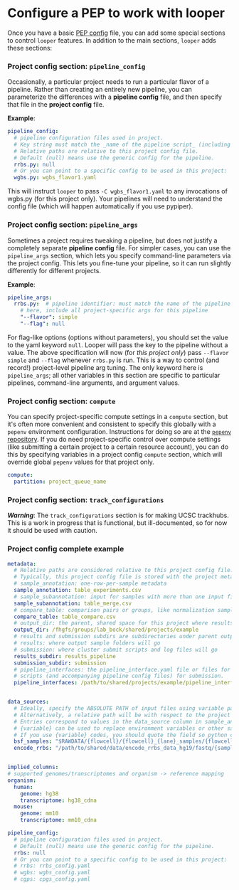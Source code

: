 # Configure a PEP to work with looper

Once you have a basic [PEP config](https://pepkit.github.io/docs/project_config/) file, you can add some special sections to control `looper` features. In addition to the main sections, `looper` adds these sections:

### Project config section: `pipeline_config`

Occasionally, a particular project needs to run a particular flavor of a pipeline. 
Rather than creating an entirely new pipeline, you can parameterize the differences with a **pipeline config** file, 
and then specify that file in the **project config** file.

**Example**:

```yaml
pipeline_config:
  # pipeline configuration files used in project.
  # Key string must match the _name of the pipeline script_ (including extension)
  # Relative paths are relative to this project config file.
  # Default (null) means use the generic config for the pipeline.
  rrbs.py: null
  # Or you can point to a specific config to be used in this project:
  wgbs.py: wgbs_flavor1.yaml
```

This will instruct `looper` to pass `-C wgbs_flavor1.yaml` to any invocations of wgbs.py (for this project only). 
Your pipelines will need to understand the config file (which will happen automatically if you use pypiper).


### Project config section: `pipeline_args`
Sometimes a project requires tweaking a pipeline, but does not justify a completely separate **pipeline config** file. 
For simpler cases, you can use the `pipeline_args` section, which lets you specify command-line parameters via the project config. 
This lets you fine-tune your pipeline, so it can run slightly differently for different projects.

**Example**:

```yaml
pipeline_args:
  rrbs.py:  # pipeline identifier: must match the name of the pipeline script
    # here, include all project-specific args for this pipeline
    "--flavor": simple
    "--flag": null
```

For flag-like options (options without parameters), you should set the value to the yaml keyword `null`. 
Looper will pass the key to the pipeline without a value. 
The above specification will now (for *this project only*) pass `--flavor simple` and `--flag` whenever `rrbs.py` is run.
This is a way to control (and record!) project-level pipeline arg tuning. The only keyword here is `pipeline_args`; 
all other variables in this section are specific to particular pipelines, command-line arguments, and argument values.

### Project config section: `compute`
You can specify project-specific compute settings in a `compute` section, 
but it's often more convenient and consistent to specify this globally with a `pepenv` environment configuration. 
Instructions for doing so are at the [`pepenv` repository](https://github.com/pepkit/pepenv). 
If you do need project-specific control over compute settings (like submitting a certain project to a certain resource account), 
you can do this by specifying variables in a project config `compute` section, which will override global `pepenv` values for that project only.

```yaml
compute:
  partition: project_queue_name
```

### Project config section: `track_configurations`
***Warning***: The `track_configurations` section is for making UCSC trackhubs. 
This is a work in progress that is functional, but ill-documented, so for now it should be used with caution.

### Project config complete example
```yaml
metadata:
  # Relative paths are considered relative to this project config file.
  # Typically, this project config file is stored with the project metadata
  # sample_annotation: one-row-per-sample metadata
  sample_annotation: table_experiments.csv
  # sample_subannotation: input for samples with more than one input file
  sample_subannotation: table_merge.csv
  # compare_table: comparison pairs or groups, like normalization samples
  compare_table: table_compare.csv
  # output_dir: the parent, shared space for this project where results go
  output_dir: /fhgfs/groups/lab_bock/shared/projects/example
  # results and submission subdirs are subdirectories under parent output_dir
  # results: where output sample folders will go
  # submission: where cluster submit scripts and log files will go
  results_subdir: results_pipeline
  submission_subdir: submission
  # pipeline_interfaces: the pipeline_interface.yaml file or files for Looper pipelines
  # scripts (and accompanying pipeline config files) for submission.
  pipeline_interfaces: /path/to/shared/projects/example/pipeline_interface.yaml


data_sources:
  # Ideally, specify the ABSOLUTE PATH of input files using variable path expressions.
  # Alternatively, a relative path will be with respect to the project config file's folder.
  # Entries correspond to values in the data_source column in sample_annotation table.
  # {variable} can be used to replace environment variables or other sample_annotation columns.
  # If you use {variable} codes, you should quote the field so python can parse it.
  bsf_samples: "$RAWDATA/{flowcell}/{flowcell}_{lane}_samples/{flowcell}_{lane}#{BSF_name}.bam"
  encode_rrbs: "/path/to/shared/data/encode_rrbs_data_hg19/fastq/{sample_name}.fastq.gz"


implied_columns:
# supported genomes/transcriptomes and organism -> reference mapping
organism:
  human:
    genome: hg38
    transcriptome: hg38_cdna
  mouse:
    genome: mm10
    transcriptome: mm10_cdna

pipeline_config:
  # pipeline configuration files used in project.
  # Default (null) means use the generic config for the pipeline.
  rrbs: null
  # Or you can point to a specific config to be used in this project:
  # rrbs: rrbs_config.yaml
  # wgbs: wgbs_config.yaml
  # cgps: cpgs_config.yaml
```
